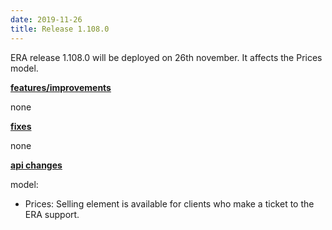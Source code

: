 ```yaml
---
date: 2019-11-26
title: Release 1.108.0
---
```

ERA release 1.108.0 will be deployed on 26th november. It affects the Prices model.

<!--more-->

**<u>features/improvements</u>**

none

**<u>fixes</u>**

none

**<u>api changes</u>**

model:
- Prices: Selling element is available for clients who make a ticket to the ERA support.
